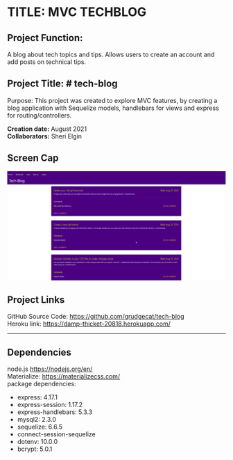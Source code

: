 # TITLE: MVC TECHBLOG

## Project Function:  
A blog about tech topics and tips. Allows users to create an account and add posts on technical tips.

## Project Title: # tech-blog
Purpose: This project was created to explore MVC features, by creating a blog application with Sequelize models, handlebars for views and express for routing/controllers.

**Creation date:** August 2021  
**Collaborators:** Sheri Elgin

## Screen Cap
![screen cap of Readme generator](/public/img/screencap.png)

## Project Links
GitHub Source Code:  https://github.com/grudgecat/tech-blog  
Heroku link:   https://damp-thicket-20818.herokuapp.com/  

***
## Dependencies 
node.js https://nodejs.org/en/  
Materialize: https://materializecss.com/  
package dependencies:  
 * express: 4.17.1  
 * express-session: 1.17.2  
 * express-handlebars: 5.3.3  
 * mysql2: 2.3.0  
 * sequelize: 6.6.5  
 * connect-session-sequelize  
 * dotenv: 10.0.0  
 * bcrypt: 5.0.1  
 
